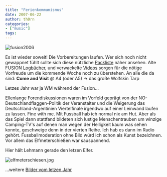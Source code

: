 ```yaml
---
title: "Ferienkommunismus"
date: 2007-06-22
author: th0rn
categories:
- ["music"]
tags:
---
```

<img src="/blog/wp-content/uploads/2007/06/fusion1.jpg" alt="fusion2006" />

Es ist wieder soweit! Die Vorbereitungen laufen. Wer sich noch nicht gewappnet fühlt sollte sich diese nützliche <a href="http://www.cip.ifi.lmu.de/~cattien/Open-Air-Packinglist/oa_packliste_de_xhtml.html">Packliste</a> näher ansehen.  Alte FUSION <a href="http://www.logbuch.net/">Logbücher</a>, und verwackelte <a href="http://www.youtube.com/watch?v=qsFJi92aRFg">Videos</a> sorgen für die nötige Vorfreude um die kommende Woche noch zu überstehen.
An alle die da sind: <strong>Come and Visit</strong> @ A4 (oder A5) -&gt; das große Wolfskin Tarp

Letzes Jahr war ja WM während der Fusion...
<!--more-->Ellenlange Forendiskussionen waren im Vorfeld geprägt von der NO-Deutschlandflaggen-Politik der Veranstalter und die Weigerung das Deutschland-Argentinien Viertelfinale irgendwo auf einer Leinwand laufen zu lassen. Fine with me. Mit Fussball hab ich normal nix am Hut. Aber als das Spiel dann stattfand bildeten sich lustige Menschentrauben um winzige Camping-TV's auf denen man wegen der Helligkeit kaum was sehen konnte, geschweige denn in der vierten Reihe. Ich hab es dann im Radio gehört. Fussballmoderation ohne Bild würd ich schon als Kunst bezeichnen. Vor allem das Elfmeterschießen war sauspannend.
Hier hält Lehmann gerade den letzen Elfer.

<img src="/blog/wp-content/uploads/2007/06/elfmeterschiesen.jpg" alt="elfmeterschiesen.jpg" />

...weitere <a href="http://www.flickr.com/photos/23631561@N00/">Bilder vom letzen Jahr</a>
